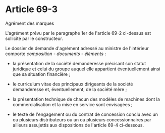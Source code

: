 # Article 69-3

Agrément des marques

L'agrément prévu par le paragraphe 1er de l'article 69-2 ci-dessus est sollicité par le constructeur.

Le dossier de demande d'agrément adressé au ministre de l'intérieur comporte *composition - documents - éléments* :

- la présentation de la société demanderesse précisant son statut juridique et celui du groupe auquel elle appartient éventuellement ainsi que sa situation financière ;

- le curriculum vitae des principaux dirigeants de la société demanderesse et, éventuellement, de la société mère ;

- la présentation technique de chacun des modèles de machines dont la commercialisation et la mise en service sont envisagées ;

- le texte de l'engagement ou du contrat de concession conclu avec un ou plusieurs distributeurs ou un ou plusieurs concessionnaires par ailleurs assujettis aux dispositions de l'article 69-4 ci-dessous.
